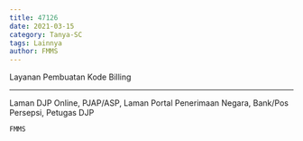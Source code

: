 ```yaml
---
title: 47126
date: 2021-03-15
category: Tanya-SC
tags: Lainnya
author: FMMS
---
```


Layanan Pembuatan Kode Billing

---

Laman DJP Online, PJAP/ASP, Laman Portal Penerimaan Negara, Bank/Pos Persepsi, Petugas DJP

`FMMS`
